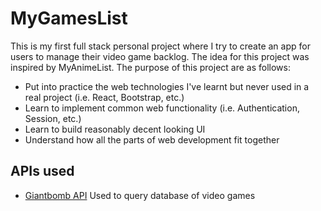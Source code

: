 # MyGamesList
This is my first full stack personal project where I try to create an app for users to manage their video game backlog. The idea for this project was inspired by MyAnimeList. The purpose of this project are as follows:

- Put into practice the web technologies I've learnt but never used in a real project (i.e. React, Bootstrap, etc.)
- Learn to implement common web functionality (i.e. Authentication, Session, etc.)
- Learn to build reasonably decent looking UI
- Understand how all the parts of web development fit together

## APIs used
- [Giantbomb API](https://www.giantbomb.com/api/) Used to query database of video games
